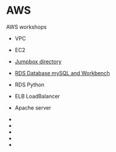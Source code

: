 # AWS
AWS workshops

* VPC

* EC2

* [Jumpbox directory](https://github.com/scastier/AWS/blob/master/Jump%20Box/Assignment%201%20-%20JUMPBOX.pdf)

* [RDS Database mySQL and Workbench](https://github.com/scastier/AWS/blob/master/RDS%20Database%20mySQL%20and%20Workbench/Assignment%202b%20-%20RDS%20Database%20mySQL%20and%20Workbench.pdf)

* RDS Python

* ELB LoadBalancer

* Apache server

* 

* 

* 

* 

* 



